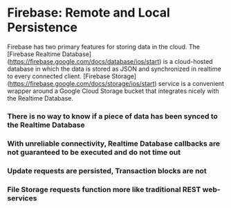 # Firebase: Remote and Local Persistence

Firebase has two primary features for storing data in the cloud. The [Firebase Realtime Database] (https://firebase.google.com/docs/database/ios/start) is a cloud-hosted database in which the data is stored as JSON and synchronized in realtime to every connected client. [Firebase Storage] (https://firebase.google.com/docs/storage/ios/start) service is a convenient wrapper around a Google Cloud Storage bucket that integrates nicely with the Realtime Database.

### There is no way to know if a piece of data has been synced to the Realtime Database
### With unreliable connectivity, Realtime Database callbacks are not guaranteed to be executed and do not time out
### Update requests are persisted, Transaction blocks are not
### File Storage requests function more like traditional REST web-services
